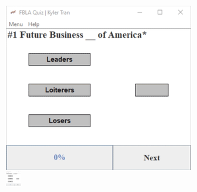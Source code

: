 ![Alt Text](https://raw.githubusercontent.com/kylertran/FBLAQuiz/main/dnd.gif)
<img src="https://raw.githubusercontent.com/kylertran/FBLAQuiz/main/dnd.gif" width="40" height="40" />
